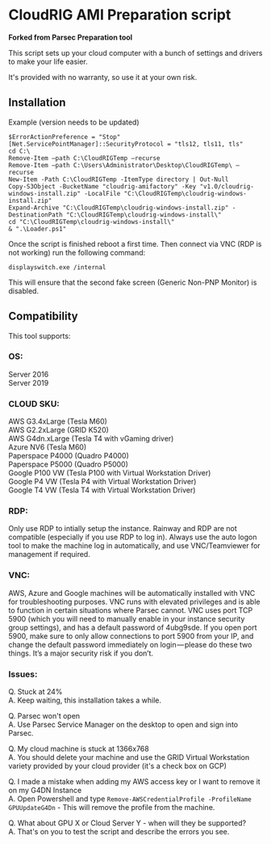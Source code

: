 # CloudRIG AMI Preparation script 

**Forked from Parsec Preparation tool**

This script sets up your cloud computer with a bunch of settings and drivers
to make your life easier.  
                    
It's provided with no warranty, so use it at your own risk.

## Installation
Example (version needs to be updated)
```
$ErrorActionPreference = "Stop"
[Net.ServicePointManager]::SecurityProtocol = "tls12, tls11, tls"
cd C:\
Remove-Item –path C:\CloudRIGTemp –recurse
Remove-Item –path C:\Users\Administrator\Desktop\CloudRIGTemp\ –recurse
New-Item -Path C:\CloudRIGTemp -ItemType directory | Out-Null
Copy-S3Object -BucketName "cloudrig-amifactory" -Key "v1.0/cloudrig-windows-install.zip" -LocalFile "C:\CloudRIGTemp\cloudrig-windows-install.zip"
Expand-Archive "C:\CloudRIGTemp\cloudrig-windows-install.zip" -DestinationPath "C:\CloudRIGTemp\cloudrig-windows-install\"
cd "C:\CloudRIGTemp\cloudrig-windows-install\"
& ".\Loader.ps1"
```

Once the script is finished reboot a first time. Then connect via VNC (RDP is not working) run the following command:
```
displayswitch.exe /internal
```
This will ensure that the second fake screen (Generic Non-PNP Monitor) is disabled.


## Compatibility 

This tool supports:

### OS:
Server 2016  
Server 2019
                    
### CLOUD SKU:
AWS G3.4xLarge    (Tesla M60)  
AWS G2.2xLarge    (GRID K520)  
AWS G4dn.xLarge   (Tesla T4 with vGaming driver)  
Azure NV6         (Tesla M60)  
Paperspace P4000  (Quadro P4000)  
Paperspace P5000  (Quadro P5000)  
Google P100 VW    (Tesla P100 with Virtual Workstation Driver)  
Google P4 VW      (Tesla P4 with Virtual Workstation Driver)  
Google T4 VW      (Tesla T4 with Virtual Workstation Driver)  

### RDP:  
Only use RDP to intially setup the instance. Rainway and RDP are not compatible (especially if you use RDP to log in). Always use the auto logon tool to make the machine log in automatically, and use VNC/Teamviewer for management if required.

### VNC:
AWS, Azure and Google machines will be automatically installed with VNC for troubleshooting purposes. VNC runs with elevated privileges and is able to function in certain situations where Parsec cannot. VNC uses port TCP 5900 (which you will need to manually enable in your instance security group settings), and has a default password of 4ubg9sde. If you open port 5900, make sure to only allow connections to port 5900 from your IP, and change the default password immediately on login — please do these two things. It’s a major security risk if you don’t.

### Issues:
Q. Stuck at 24%  
A. Keep waiting, this installation takes a while.

Q. Parsec won't open  
A. Use Parsec Service Manager on the desktop to open and sign into Parsec.

Q. My cloud machine is stuck at 1366x768  
A. You should delete your machine and use the GRID Virtual Workstation variety provided by your cloud provider (it's a check box on GCP)

Q. I made a mistake when adding my AWS access key or I want to remove it on my G4DN Instance  
A. Open Powershell and type `Remove-AWSCredentialProfile -ProfileName GPUUpdateG4Dn` - This will remove the profile from the machine.

Q. What about GPU X or Cloud Server Y - when will they be supported?  
A. That's on you to test the script and describe the errors you see.



